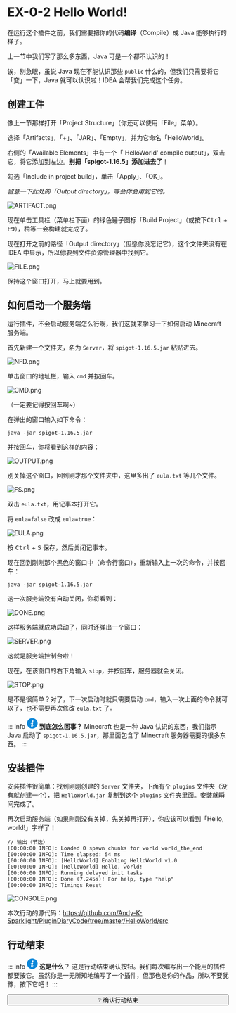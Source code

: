 # EX-0-2 Hello World!

在运行这个插件之前，我们需要把你的代码**编译**（Compile）成 Java 能够执行的样子。

上一节中我们写了那么多东西，Java 可是一个都不认识的！

诶，别急眼，虽说 Java 现在不能认识那些 `public` 什么的，但我们只需要将它「变」一下，Java 就可以认识啦！IDEA 会帮我们完成这个任务。

## 创建工件

像上一节那样打开「Project Structure」（你还可以使用「File」菜单）。

选择「Artifacts」，「+」、「JAR」、「Empty」，并为它命名「HelloWorld」。

右侧的「Available Elements」中有一个「'HelloWorld' compile output」，双击它，将它添加到左边。**别把「spigot-1.16.5」添加进去了**！

勾选「Include in project build」，单击「Apply」、「OK」。

*留意一下此处的「Output directory」，等会你会用到它的。*

![ARTIFACT.png](https://s2.loli.net/2022/04/15/RgyLdQYFfrVOXjM.png)

现在单击工具栏（菜单栏下面）的绿色锤子图标「Build Project」（或按下<kbd>Ctrl</kbd> + <kbd>F9</kbd>），稍等一会构建就完成了。

现在打开之前的路径「Output directory」（但愿你没忘记它），这个文件夹没有在  IDEA 中显示，所以你要到文件资源管理器中找到它。

![FILE.png](https://s2.loli.net/2022/04/15/tZPSh5HRwjpONda.png)

保持这个窗口打开，马上就要用到。

## 如何启动一个服务端

运行插件，不会启动服务端怎么行啊，我们这就来学习一下如何启动 Minecraft 服务端。

首先新建一个文件夹，名为 `Server`，将 `spigot-1.16.5.jar` 粘贴进去。

![NFD.png](https://s2.loli.net/2022/04/15/Sv5TjGPtfu3cI12.png)

单击窗口的地址栏，输入 `cmd` 并按回车。

![CMD.png](https://s2.loli.net/2022/04/15/zvAGuP3fcnrs29X.png)

（一定要记得按回车啊~）

在弹出的窗口输入如下命令：

```
java -jar spigot-1.16.5.jar
```

并按回车，你将看到这样的内容：

![OUTPUT.png](https://s2.loli.net/2022/04/15/XzKmFiYRtDwJeoH.png)

别关掉这个窗口，回到刚才那个文件夹中，这里多出了 `eula.txt` 等几个文件。

![FS.png](https://s2.loli.net/2022/04/15/Lfcvx2diPpqCatr.png)

双击 `eula.txt`，用记事本打开它。

将 `eula=false` 改成 `eula=true`：

![EULA.png](https://s2.loli.net/2022/04/15/gNZafvd1nFpCTiL.png)

按 <kbd>Ctrl</kbd> + <kbd>S</kbd> 保存，然后关闭记事本。

现在回到刚刚那个黑色的窗口中（命令行窗口），重新输入上一次的命令，并按回车：

```
java -jar spigot-1.16.5.jar
```

这一次服务端没有自动关闭，你将看到：

![DONE.png](https://s2.loli.net/2022/04/15/kjQFvsXEp8IKytB.png)

这样服务端就成功启动了，同时还弹出一个窗口：

![SERVER.png](https://s2.loli.net/2022/04/15/iRJr4eUIdgoHlXb.png)

这就是服务端控制台啦！

现在，在该窗口的右下角输入 `stop`，并按回车，服务器就会关闭。

![STOP.png](https://s2.loli.net/2022/04/15/jbL1MTJ6e8zIUum.png)

是不是很简单？对了，下一次启动时就只需要启动 `cmd`，输入一次上面的命令就可以了，也不需要再次修改 `eula.txt` 了。

::: info <img src="data:image/svg+xml,%3Csvg xmlns='http://www.w3.org/2000/svg' viewBox='0 0 16 16' transform='scale(0.6)' fill='%23fff'%3E%3Cpath d='M9.1 0C10.2 0 10.7 0.7 10.7 1.6 10.7 2.6 9.8 3.6 8.6 3.6 7.6 3.6 7 3 7 2 7 1.1 7.7 0 9.1 0Z'/%3E%3Cpath d='M5.8 16C5 16 4.4 15.5 5 13.2L5.9 9.1C6.1 8.5 6.1 8.2 5.9 8.2 5.7 8.2 4.6 8.6 3.9 9.1L3.5 8.4C5.6 6.6 7.9 5.6 8.9 5.6 9.8 5.6 9.9 6.6 9.5 8.2L8.4 12.5C8.2 13.2 8.3 13.5 8.5 13.5 8.7 13.5 9.6 13.2 10.4 12.5L10.9 13.2C8.9 15.2 6.7 16 5.8 16Z'/%3E%3C/svg%3E" style="background-color:#0B87DA; clip-path: circle();" width="24px" height="24px"> **到底怎么回事？**
Minecraft 也是一种 Java 认识的东西，我们指示 Java 启动了 `spigot-1.16.5.jar`，那里面包含了 Minecraft 服务器需要的很多东西。
:::

## 安装插件

安装插件很简单：找到刚刚创建的 `Server` 文件夹，下面有个 `plugins` 文件夹（没有就创建一个），把 `HelloWorld.jar` 复制到这个 `plugins` 文件夹里面。安装就瞬间完成了。

再次启动服务端（如果刚刚没有关掉，先关掉再打开），你应该可以看到「Hello, world!」字样了！

```
// 输出（节选）
[00:00:00 INFO]: Loaded 0 spawn chunks for world world_the_end
[00:00:00 INFO]: Time elapsed: 54 ms
[00:00:00 INFO]: [HelloWorld] Enabling HelloWorld v1.0
[00:00:00 INFO]: [HelloWorld] Hello, world!
[00:00:00 INFO]: Running delayed init tasks
[00:00:00 INFO]: Done (7.245s)! For help, type "help"
[00:00:00 INFO]: Timings Reset
```

![CONSOLE.png](https://s2.loli.net/2022/04/15/YraNFWmHRkU3eDo.png)

本次行动的源代码：https://github.com/Andy-K-Sparklight/PluginDiaryCode/tree/master/HelloWorld/src

## 行动结束

::: info <img src="data:image/svg+xml,%3Csvg xmlns='http://www.w3.org/2000/svg' viewBox='0 0 16 16' transform='scale(0.6)' fill='%23fff'%3E%3Cpath d='M9.1 0C10.2 0 10.7 0.7 10.7 1.6 10.7 2.6 9.8 3.6 8.6 3.6 7.6 3.6 7 3 7 2 7 1.1 7.7 0 9.1 0Z'/%3E%3Cpath d='M5.8 16C5 16 4.4 15.5 5 13.2L5.9 9.1C6.1 8.5 6.1 8.2 5.9 8.2 5.7 8.2 4.6 8.6 3.9 9.1L3.5 8.4C5.6 6.6 7.9 5.6 8.9 5.6 9.8 5.6 9.9 6.6 9.5 8.2L8.4 12.5C8.2 13.2 8.3 13.5 8.5 13.5 8.7 13.5 9.6 13.2 10.4 12.5L10.9 13.2C8.9 15.2 6.7 16 5.8 16Z'/%3E%3C/svg%3E" style="background-color:#0B87DA; clip-path: circle();" width="24px" height="24px"> **这是什么**？
这是行动结束确认按钮。我们每次编写出一个能用的插件都要按它。虽然你是一无所知地编写了一个插件，但那也是你的作品，所以不要犹豫，按下它吧！
:::

<button type='button' class="btn-unconfirmed" style="width:100%;transition:500ms;" onclick="this.innerHTML=' ✓ 恭喜！';document.getElementById('hiddenEle').style.display = 'block';this.className='btn-confirmed';this.onclick=function(){};"> ❔ 确认行动结束 </button>

<div id='hiddenEle' style='display:none;'>

> 行动结果：完成

这是属于你的胜利！虽然你可能不知道你做了什么，但你做了伟大的事情。这是**你自己的**第一个插件，拿好它，因为马上你就要知道你刚刚做了什么了……

</div>
